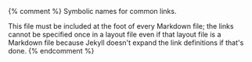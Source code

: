 {% comment %}
Symbolic names for common links.

This file must be included at the foot of every Markdown file; the
links cannot be specified once in a layout file even if that layout
file is a Markdown file because Jekyll doesn't expand the link
definitions if that's done.
{% endcomment %}

[config-email]: mailto:{{site.email}}
[config-repo]: {{site.repo}}

[babel]: https://babeljs.io/
[beazley]: https://www.dabeaz.com/
[bernhardt-wat]: https://www.destroyallsoftware.com/talks/wat
[bootstrap]: https://getbootstrap.com/

[carpentries]: http://carpentries.org
[cheerio]: https://cheerio.js.org/
[choose-license]: http://choosealicense.com/
[cors-docs]: https://developer.mozilla.org/en-US/docs/Web/HTTP/CORS/Errors/CORSMissingAllowOrigin
[cors-wikipedia]: https://en.wikipedia.org/wiki/Cross-origin_resource_sharing
[covenant]: https://www.contributor-covenant.org
[cpu-second]: http://exple.tive.org/blarg/2018/08/15/time-dilation/
[creative-commons]: https://creativecommons.org/
[css-precedence]: https://www.w3schools.com/css/css_specificity.asp

[d3]: https://d3js.org/
[d3-array]: https://github.com/d3/d3-array

[es6-modules]: http://2ality.com/2014/09/es6-modules-final.html
[event-loop]: https://nodejs.org/en/docs/guides/event-loop-timers-and-nexttick/
[express]: https://expressjs.org/

[geek-feminism]: http://geekfeminism.wikia.com/
[github]: http://github.com/

[hodges-toby]: https://tbyhdgs.info/

[jekyll]: https://jekyllrb.com/
[jsx]: https://reactjs.org/docs/introducing-jsx.html

[mocha]: https://mochajs.org/
[model-coc]: http://geekfeminism.wikia.com/wiki/Conference_anti-harassment/Policy

[node-download]: https://nodejs.org/en/download/

[osi-license-list]: http://opensource.org/licenses

[papaparse]: https://www.papaparse.com/
[parcel]: https://parceljs.org/
[parcel-tutorial]: https://medium.com/codingthesmartway-com-blog/getting-started-with-parcel-197eb85a2c8c
[parse-xml-regular-expressions]: https://stackoverflow.com/a/1732454

[react]: https://reactjs.org/
[react-keys]: https://stackoverflow.com/questions/28329382/understanding-unique-keys-for-array-children-in-react-js
[regexp-docs]: https://developer.mozilla.org/en-US/docs/Web/JavaScript/Guide/Regular_Expressions
[runkit]: https://runkit.com/

[seedrandom]: https://www.npmjs.com/package/seedrandom
[spolsky-unicode]: https://www.joelonsoftware.com/2003/10/08/the-absolute-minimum-every-software-developer-absolutely-positively-must-know-about-unicode-and-character-sets-no-excuses/
[sql-tutorial]: https://swcarpentry.github.io/sql-novice-survey/
[supertest]: https://github.com/visionmedia/supertest
[suri-wat]: https://medium.com/dailyjs/the-why-behind-the-wat-an-explanation-of-javascripts-weird-type-system-83b92879a8db
[swc]: http://software-carpentry.org/

[t3-process]: http://teachtogether.tech/en/process/
[tldr-gpl]: https://tldrlegal.com/license/gnu-general-public-license-v3-(gpl-3)

[vanderplas-licensing]: http://www.astrobetter.com/blog/2014/03/10/the-whys-and-hows-of-licensing-scientific-code/
[vega-lite]: http://vega.github.io/

[w3schools]: https://www.w3schools.com/
[web-components]: https://developer.mozilla.org/en-US/docs/Web/Web_Components
[webpack]: https://webpack.js.org/
[wilson-greg]: http://third-bit.com/
[winston]: https://github.com/winstonjs/winston

